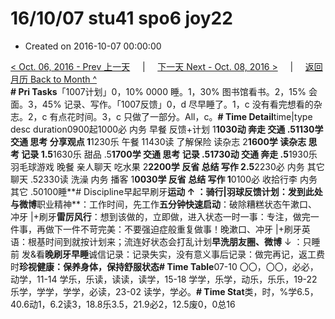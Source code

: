 # 16/10/07 stu41 spo6 joy22

* Created on 2016-10-07 00:00:00

[&lt; Oct. 06, 2016 - Prev 上一天](d06.md)     \|     [下一天 Next - Oct. 08, 2016 &gt;](d08.md)     \|     [返回月历 Back to Month ^](index.md)   
**\# Pri Tasks**「1007计划」0，10% 0000 睡。1，30% 图书馆看书。2，15% 会面。3，45% 记录、写作。「1007反馈」0，d 尽早睡了。1，c 没有看完想看的杂志。2，c 有点花时间。3，c 只做了一部分。All，c。**\# Time Detail**time\|type desc duration0900起1000必 内务 早餐 反馈+计划 1**1030动 奔走 交通 .51130学 交通 思考 分享观点 1**1230乐 午餐 11430读 了解保险 读杂志 2**1600学 读杂志 思考 记录 1.5**1630乐 甜品 .5**1700学 交通 思考 记录 .51730动 交通 奔走 .5**1930乐 羽毛球游戏 晚餐 亲人聊天 吃水果 2**2200学 反省 总结 写作 2.5**2230必 内务 其它 聊天 .52330读 洗澡 内务 播客 1**0030学 反省 总结 写作 1**0100必 收拾行李 内务 其它 .50100睡**\# Discipline早起早刷牙**运动 ↑ ：骑行\|羽球反馈计划：发到此处与微博**职业精神**：工作时间，先工作**五分钟快速启动**：破除糟糕状态午漱口、冲牙 \|+刷牙**雷厉风行**：想到该做的，立即做，进入状态一时一事：专注，做完一件事，再做下一件不苛完美：不要强迫症般重复做事！晚漱口、冲牙 \|+刷牙英语：根基时间到就按计划来；流连好状态会打乱计划**早洗朋友圈、微博** ↓ ：只睡前 发&看**晚刷牙早睡**诚信记录：记录失实，没有意义事后记录：做完再记，返工费时**珍视健康：保养身体，保持舒服状态\# Time Table**07-10 〇〇，〇〇，必必，动学，11-14 学乐，乐读，读读，读学，15-18 学学，乐学，动乐，乐乐，19-22 乐学，学学，学学，必读，23-02 读学，学必。**\# Time Stat**类，时，%学6.5，40.6动1，6.2读3，18.8乐3.5，21.9必2，12.5废0，0总16

